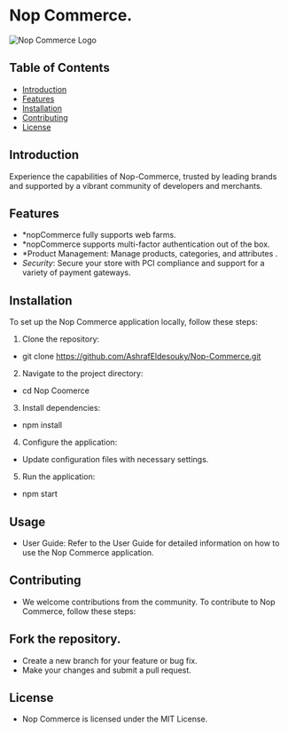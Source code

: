 # Nop Commerce.

![Nop Commerce Logo](https://www.weblineindia.com/wp-content/uploads/2015/03/NopCommerce-%E2%80%93-The-Ultimate-Open-Source-Ecommerce-Solution-1.jpg)
## Table of Contents

- [Introduction](#introduction)
- [Features](#features)
- [Installation](#instalation)
- [Contributing](#ontributing)
- [License](#license)

## Introduction

Experience the capabilities of Nop-Commerce, trusted by leading brands and supported by a vibrant community of developers and merchants.

## Features

- *nopCommerce fully supports web farms.
- *nopCommerce supports multi-factor authentication out of the box.
- *Product Management: Manage products, categories, and attributes .
- *Security*: Secure your store with PCI compliance and support for a variety of payment gateways.

## Installation

To set up the Nop Commerce application locally, follow these steps:

1. Clone the repository:
*   git clone https://github.com/AshrafEldesouky/Nop-Commerce.git
2. Navigate to the project directory:
*   cd Nop Coomerce
3. Install dependencies:
*   npm install
4. Configure the application:

* Update configuration files with necessary settings.
5. Run the application:
*   npm start

## Usage
* User Guide: Refer to the User Guide for detailed information on how to use the Nop Commerce application.

## Contributing
* We welcome contributions from the community. To contribute to Nop Commerce, follow these steps:

## Fork the repository.
* Create a new branch for your feature or bug fix.
* Make your changes and submit a pull request.

## License
* Nop Commerce is licensed under the MIT License.